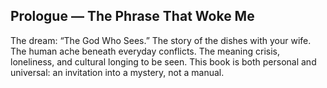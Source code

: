 ## Prologue — The Phrase That Woke Me

The dream: “The God Who Sees.” The story of the dishes with your wife. The human ache beneath everyday conflicts. The meaning crisis, loneliness, and cultural longing to be seen. This book is both personal and universal: an invitation into a mystery, not a manual.